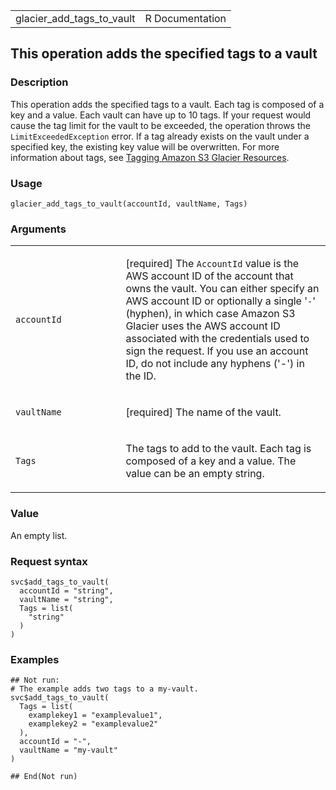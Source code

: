 <table style="width: 100%;">
<tbody>
<tr class="odd">
<td>glacier_add_tags_to_vault</td>
<td style="text-align: right;">R Documentation</td>
</tr>
</tbody>
</table>

## This operation adds the specified tags to a vault

### Description

This operation adds the specified tags to a vault. Each tag is composed
of a key and a value. Each vault can have up to 10 tags. If your request
would cause the tag limit for the vault to be exceeded, the operation
throws the `LimitExceededException` error. If a tag already exists on
the vault under a specified key, the existing key value will be
overwritten. For more information about tags, see [Tagging Amazon S3
Glacier
Resources](https://docs.aws.amazon.com/amazonglacier/latest/dev/tagging.html).

### Usage

    glacier_add_tags_to_vault(accountId, vaultName, Tags)

### Arguments

<table>
<colgroup>
<col style="width: 35%" />
<col style="width: 65%" />
</colgroup>
<tbody>
<tr class="odd">
<td><code
id="glacier_add_tags_to_vault_:_accountId">accountId</code></td>
<td><p>[required] The <code>AccountId</code> value is the AWS account ID
of the account that owns the vault. You can either specify an AWS
account ID or optionally a single '<code>-</code>' (hyphen), in which
case Amazon S3 Glacier uses the AWS account ID associated with the
credentials used to sign the request. If you use an account ID, do not
include any hyphens ('-') in the ID.</p></td>
</tr>
<tr class="even">
<td><code
id="glacier_add_tags_to_vault_:_vaultName">vaultName</code></td>
<td><p>[required] The name of the vault.</p></td>
</tr>
<tr class="odd">
<td><code id="glacier_add_tags_to_vault_:_Tags">Tags</code></td>
<td><p>The tags to add to the vault. Each tag is composed of a key and a
value. The value can be an empty string.</p></td>
</tr>
</tbody>
</table>

### Value

An empty list.

### Request syntax

    svc$add_tags_to_vault(
      accountId = "string",
      vaultName = "string",
      Tags = list(
        "string"
      )
    )

### Examples

    ## Not run: 
    # The example adds two tags to a my-vault.
    svc$add_tags_to_vault(
      Tags = list(
        examplekey1 = "examplevalue1",
        examplekey2 = "examplevalue2"
      ),
      accountId = "-",
      vaultName = "my-vault"
    )

    ## End(Not run)
